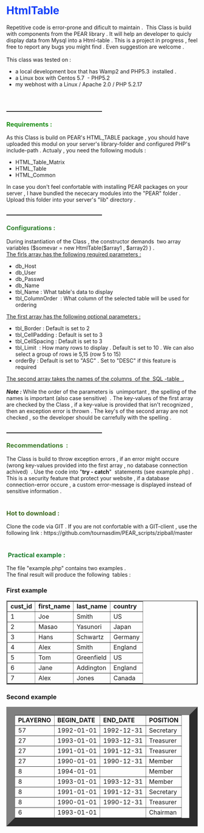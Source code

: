 <html>
<head>
<meta content="text/html; charset=ISO-8859-1"
http-equiv="content-type">
<title>css</title>
</head>
<body>
<h1 style="color: rgb(19, 63, 249);">HtmlTable </h1>
Repetitive code is error-prone and dificult to maintain .&nbsp; This
Class is build with components from the PEAR library . It will help an
developer to quicly display data from Mysql into a Html-table . This is
a project in progress , feel free to report any bugs you might find .
Even suggestion are welcome . <br>
<br>
This class was tested on :<br>
<ul>
<li>a local development box that has Wamp2 and
PHP5.3&nbsp; installed .</li>
<li>a Linux box with Centos 5.7&nbsp; - PHP5.2</li>
<li>my webhost with a Linux / Apache 2.0 / PHP 5.2.17<br>
</li>
</ul>
<br>
<br>
<hr style="width: 50%; height: 2px;">
<h3><span style="color: rgb(29, 142, 23);">Requirements : </span></h3>
As this Class is build on PEAR's HTML_TABLE package , you should have
uploaded this modul on your server's library-folder and configured
PHP's include-path . Actualy , you need the following moduls :<br>
<ul>
<li>HTML_Table_Matrix</li>
<li>HTML_Table</li>
<li>HTML_Common</li>
</ul>
In case you don't feel confortable with installing PEAR packages on
your server , I have bundled the nececary modules into the "PEAR"
folder . Upload this folder into your server's "lib" directory . <br>
<br>
<hr style="width: 50%; height: 2px;">
<h3><span style="color: rgb(57, 155, 55);"><span
style="color: rgb(46, 127, 45);">Configurations :</span> </span></h3>
During instantiation of the Class , the constructor demands&nbsp; two
array variables ($somevar = new HtmlTable($array1 , $array2) ) . <br>
<span style="text-decoration: underline;">The firls array has the
following required parameters :</span> <br>
<ul>
<li>db_Host</li>
<li>db_User</li>
<li>db_Passwd</li>
<li>db_Name</li>
<li>tbl_Name : What table's data to  display <br>
</li>
<li>tbl_ColumnOrder&nbsp; : What column of the selected table will be
used for ordering &nbsp; <br>
</li>
</ul>
<span style="text-decoration: underline;">The first array has the
following optional parameters : </span><br>
<ul>
<li>tbl_Border : Default is set to 2<br>
</li>
<li>tbl_CellPadding : Default is set to 3<br>
</li>
<li>tbl_CellSpacing : Default is set to 3<br>
</li>
<li>tbl_Limit&nbsp; : How many rows to display . Default is set to 10
. We can also select a group of rows ie 5,15 (row 5 to 15) <br>
</li>
<li>orderBy : Default is set to "ASC" . Set to "DESC" if this feature
is required <br>
</li>
</ul>
<span style="text-decoration: underline;">The second array takes
the names of the columns&nbsp; of the&nbsp; SQL -table&nbsp; .</span> <br>
<br>
<span style="font-weight: bold; font-style: italic;">Note : </span>While
the order of the parameters is&nbsp; unimportant , the spelling of the
names is important (also case sensitive)&nbsp; . The key-values of the
first array are checked by the Class , if a key-value is provided that
isn't recognized , then an exception error is thrown . The key's of the
second array are not checked , so the developer should be carrefully
with the spelling .<br>
<br>
<hr style="width: 50%; height: 2px;">
<h3><span style="color: rgb(60, 122, 42); font-weight: bold;">Recommendations&nbsp;
: </span></h3>
The Class is build to throw exception errors , if an error might occure
(wrong key-values provided into the first array , no database
connection achived)&nbsp; . Use
the code into "<span style="font-weight: bold;">try - catch</span>"&nbsp;
statements (see example.php) . This is a security feature that protect
your website , if a database connection-error occure , a custom
error-message is displayed instead of sensitive information .
<br>
<br>
<h3 style="color: rgb(61, 105, 30);">Hot to download :</h3>
Clone the code via GIT . If you are not confortable with a GIT-client , use the following link
: https://github.com/tournasdim/PEAR_scripts/zipball/master<br>
<br>
<h3>&nbsp;<span style="color: rgb(26, 124, 42);">Practical example : </span></h3>
The file "example.php" contains two examples . <br>
The final result will produce the following&nbsp; tables :<br>
<h3>First example</h3>
<table border="2" cellpadding="3" cellspacing="3">
<tbody>
<tr>
<td><strong>cust_id</strong></td>
<td><strong>first_name</strong></td>
<td><strong>last_name</strong></td>
<td><strong>country</strong></td>
</tr>
<tr>
<td>1</td>
<td>Joe</td>
<td>Smith</td>
<td>US</td>
</tr>
<tr>
<td>2</td>
<td>Masao</td>
<td>Yasunori</td>
<td>Japan</td>
</tr>
<tr>
<td>3</td>
<td>Hans</td>
<td>Schwartz</td>
<td>Germany</td>
</tr>
<tr>
<td>4</td>
<td>Alex</td>
<td>Smith</td>
<td>England</td>
</tr>
<tr>
<td>5</td>
<td>Tom</td>
<td>Greenfield</td>
<td>US</td>
</tr>
<tr>
<td>6</td>
<td>Jane</td>
<td>Addington</td>
<td>England</td>
</tr>
<tr>
<td>7</td>
<td>Alex</td>
<td>Jones</td>
<td>Canada</td>
</tr>
</tbody>
</table>
<h3>Second example </h3>
<table border="22" cellpadding="3" cellspacing="3">
<tbody>
<tr>
<td><strong>PLAYERNO</strong></td>
<td><strong>BEGIN_DATE</strong></td>
<td><strong>END_DATE</strong></td>
<td><strong>POSITION</strong></td>
</tr>
<tr>
<td>57</td>
<td>1992-01-01</td>
<td>1992-12-31</td>
<td>Secretary</td>
</tr>
<tr>
<td>27</td>
<td>1993-01-01</td>
<td>1993-12-31</td>
<td>Treasurer</td>
</tr>
<tr>
<td>27</td>
<td>1991-01-01</td>
<td>1991-12-31</td>
<td>Treasurer</td>
</tr>
<tr>
<td>27</td>
<td>1990-01-01</td>
<td>1990-12-31</td>
<td>Member</td>
</tr>
<tr>
<td>8</td>
<td>1994-01-01</td>
<td>&nbsp;</td>
<td>Member</td>
</tr>
<tr>
<td>8</td>
<td>1993-01-01</td>
<td>1993-12-31</td>
<td>Member</td>
</tr>
<tr>
<td>8</td>
<td>1991-01-01</td>
<td>1991-12-31</td>
<td>Secretary</td>
</tr>
<tr>
<td>8</td>
<td>1990-01-01</td>
<td>1990-12-31</td>
<td>Treasurer</td>
</tr>
<tr>
<td>6</td>
<td>1993-01-01</td>
<td>&nbsp;</td>
<td>Chairman</td>
</tr>
</tbody>
</table>
<br>
<br>
<br>
</body>
</html>